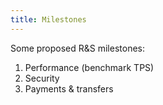 ```yaml
---
title: Milestones
---
```


Some proposed R&S milestones:

1. Performance (benchmark TPS)
2. Security
3. Payments & transfers
